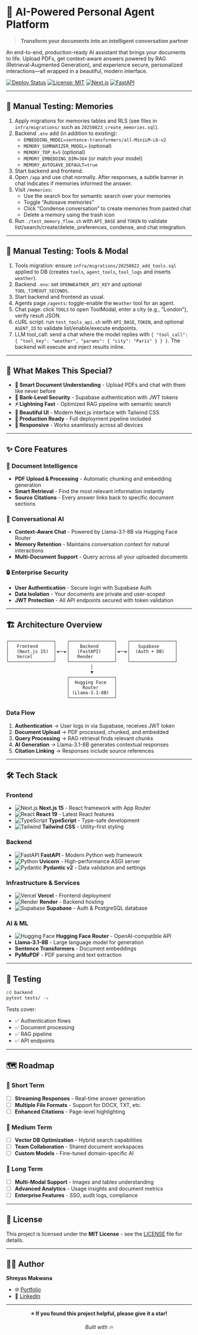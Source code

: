 # 🤖 AI-Powered Personal Agent Platform

> **Transform your documents into an intelligent conversation partner**

An end-to-end, production-ready AI assistant that brings your documents to life. Upload PDFs, get context-aware answers powered by RAG (Retrieval-Augmented Generation), and experience secure, personalized interactions—all wrapped in a beautiful, modern interface.

[![Deploy Status](https://img.shields.io/badge/Deploy-Live-brightgreen)](https://ai-powered-personal-agent-platform.vercel.app)
[![License: MIT](https://img.shields.io/badge/License-MIT-yellow.svg)](LICENSE)
[![Next.js](https://img.shields.io/badge/Next.js-15-black)](https://nextjs.org/)
[![FastAPI](https://img.shields.io/badge/FastAPI-Latest-teal)](https://fastapi.tiangolo.com/)

---

## 🧠 Manual Testing: Memories

1. Apply migrations for memories tables and RLS (see files in `infra/migrations/` such as `20250823_create_memories.sql`).
2. Backend `.env` add (in addition to existing):
   - `EMBEDDING_MODEL=sentence-transformers/all-MiniLM-L6-v2`
   - `MEMORY_SUMMARIZER_MODEL=` (optional)
   - `MEMORY_TOP_K=5` (optional)
   - `MEMORY_EMBEDDING_DIM=384` (or match your model)
   - `MEMORY_AUTOSAVE_DEFAULT=true`
3. Start backend and frontend.
4. Open `/app` and use chat normally. After responses, a subtle banner in chat indicates if memories informed the answer.
5. Visit `/memories`:
   - Use the search box for semantic search over your memories
   - Toggle “Autosave memories”
   - Click “Condense conversation” to create memories from pasted chat
   - Delete a memory using the trash icon
6. Run `./test_memory_flow.sh` with `API_BASE` and `TOKEN` to validate list/search/create/delete, preferences, condense, and chat integration.

---

## 🧭 **Manual Testing: Tools & Modal**

1. Tools migration: ensure `infra/migrations/20250822_add_tools.sql` applied to DB (creates `tools`, `agent_tools`, `tool_logs` and inserts `weather`).
2. Backend `.env`: set `OPENWEATHER_API_KEY` and optional `TOOL_TIMEOUT_SECONDS`.
3. Start backend and frontend as usual.
4. Agents page `/agents`: toggle-enable the `Weather` tool for an agent.
5. Chat page: click `TOOLS` to open ToolModal, enter a city (e.g., "London"), verify result JSON.
6. cURL script: run `test_tools_api.sh` with `API_BASE`, `TOKEN`, and optional `AGENT_ID` to validate list/enable/execute endpoints.
7. LLM tool_call: send a chat where the model replies with `{ "tool_call": { "tool_key": "weather", "params": { "city": "Paris" } } }`. The backend will execute and inject results inline.

---

## 🎯 **What Makes This Special?**

- **🧠 Smart Document Understanding** - Upload PDFs and chat with them like never before
- **🔐 Bank-Level Security** - Supabase authentication with JWT tokens
- **⚡ Lightning Fast** - Optimized RAG pipeline with semantic search
- **🎨 Beautiful UI** - Modern Next.js interface with Tailwind CSS
- **🚀 Production Ready** - Full deployment pipeline included
- **📱 Responsive** - Works seamlessly across all devices

---

## ✨ **Core Features**

### 📄 **Document Intelligence**
- **PDF Upload & Processing** - Automatic chunking and embedding generation
- **Smart Retrieval** - Find the most relevant information instantly
- **Source Citations** - Every answer links back to specific document sections

### 💬 **Conversational AI**
- **Context-Aware Chat** - Powered by Llama-3.1-8B via Hugging Face Router
- **Memory Retention** - Maintains conversation context for natural interactions
- **Multi-Document Support** - Query across all your uploaded documents

### 🔒 **Enterprise Security**
- **User Authentication** - Secure login with Supabase Auth
- **Data Isolation** - Your documents are private and user-scoped
- **JWT Protection** - All API endpoints secured with token validation

---

## 🏗️ **Architecture Overview**

```
┌─────────────────┐    ┌─────────────────┐    ┌─────────────────┐
│   Frontend      │    │    Backend      │    │   Supabase      │
│   (Next.js 15)  │◄──►│   (FastAPI)     │◄──►│  (Auth + DB)    │
│   Vercel        │    │   Render        │    │                 │
└─────────────────┘    └─────────────────┘    └─────────────────┘
                                │
                                ▼
                       ┌─────────────────┐
                       │  Hugging Face   │
                       │     Router      │
                       │ (Llama-3.1-8B)  │
                       └─────────────────┘
```

### **Data Flow**
1. **Authentication** → User logs in via Supabase, receives JWT token
2. **Document Upload** → PDF processed, chunked, and embedded
3. **Query Processing** → RAG retrieval finds relevant chunks
4. **AI Generation** → Llama-3.1-8B generates contextual responses
5. **Citation Linking** → Responses include source references

---

## 🛠️ **Tech Stack**

### **Frontend**
- ![Next.js](https://img.shields.io/badge/-Next.js_15-black?logo=next.js) **Next.js 15** - React framework with App Router
- ![React](https://img.shields.io/badge/-React_19-blue?logo=react) **React 19** - Latest React features
- ![TypeScript](https://img.shields.io/badge/-TypeScript-blue?logo=typescript) **TypeScript** - Type-safe development
- ![Tailwind](https://img.shields.io/badge/-Tailwind_CSS-teal?logo=tailwindcss) **Tailwind CSS** - Utility-first styling

### **Backend**
- ![FastAPI](https://img.shields.io/badge/-FastAPI-teal?logo=fastapi) **FastAPI** - Modern Python web framework
- ![Python](https://img.shields.io/badge/-Python-yellow?logo=python) **Uvicorn** - High-performance ASGI server
- ![Pydantic](https://img.shields.io/badge/-Pydantic_v2-red) **Pydantic v2** - Data validation and settings

### **Infrastructure & Services**
- ![Vercel](https://img.shields.io/badge/-Vercel-black?logo=vercel) **Vercel** - Frontend deployment
- ![Render](https://img.shields.io/badge/-Render-purple) **Render** - Backend hosting
- ![Supabase](https://img.shields.io/badge/-Supabase-green?logo=supabase) **Supabase** - Auth & PostgreSQL database

### **AI & ML**
- ![Hugging Face](https://img.shields.io/badge/-Hugging_Face-yellow?logo=huggingface) **Hugging Face Router** - OpenAI-compatible API
- **Llama-3.1-8B** - Large language model for generation
- **Sentence Transformers** - Document embeddings
- **PyMuPDF** - PDF parsing and text extraction

---

## 🧪 **Testing**

```bash
cd backend
pytest tests/ -v
```

Tests cover:
- ✅ Authentication flows
- ✅ Document processing
- ✅ RAG pipeline
- ✅ API endpoints

---

## 🗺️ **Roadmap**

### **🔄 Short Term**
- [ ] **Streaming Responses** - Real-time answer generation
- [ ] **Multiple File Formats** - Support for DOCX, TXT, etc.
- [ ] **Enhanced Citations** - Page-level highlighting

### **🚀 Medium Term**  
- [ ] **Vector DB Optimization** - Hybrid search capabilities
- [ ] **Team Collaboration** - Shared document workspaces
- [ ] **Custom Models** - Fine-tuned domain-specific AI

### **🌟 Long Term**
- [ ] **Multi-Modal Support** - Images and tables understanding
- [ ] **Advanced Analytics** - Usage insights and document metrics
- [ ] **Enterprise Features** - SSO, audit logs, compliance

---

## 📄 **License**

This project is licensed under the **MIT License** - see the [LICENSE](LICENSE) file for details.

---

## 👨‍💻 **Author**

**Shreyas Makwana**  
- 🌐 [Portfolio](https://portfolio-website-shreyas.vercel.app/)
- 💼 [LinkedIn](www.linkedin.com/in/shreyas-makwana)

---

<div align="center">

**⭐ If you found this project helpful, please give it a star!**

*Built with 🔥*

</div>
